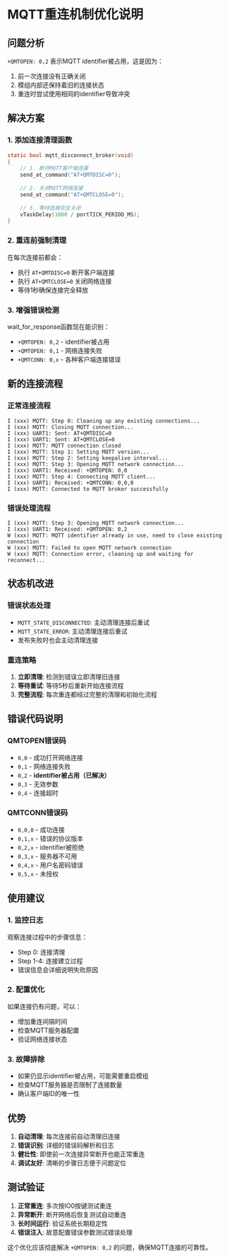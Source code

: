 # MQTT重连机制优化说明

## 问题分析
`+QMTOPEN: 0,2` 表示MQTT identifier被占用，这是因为：
1. 前一次连接没有正确关闭
2. 模组内部还保持着旧的连接状态
3. 重连时尝试使用相同的identifier导致冲突

## 解决方案

### 1. 添加连接清理函数
```c
static bool mqtt_disconnect_broker(void)
{
    // 1. 断开MQTT客户端连接
    send_at_command("AT+QMTDISC=0");
    
    // 2. 关闭MQTT网络连接  
    send_at_command("AT+QMTCLOSE=0");
    
    // 3. 等待连接完全关闭
    vTaskDelay(1000 / portTICK_PERIOD_MS);
}
```

### 2. 重连前强制清理
在每次连接前都会：
- 执行 `AT+QMTDISC=0` 断开客户端连接
- 执行 `AT+QMTCLOSE=0` 关闭网络连接
- 等待1秒确保连接完全释放

### 3. 增强错误检测
wait_for_response函数现在能识别：
- `+QMTOPEN: 0,2` - identifier被占用
- `+QMTOPEN: 0,1` - 网络连接失败
- `+QMTCONN: 0,x` - 各种客户端连接错误

## 新的连接流程

### 正常连接流程
```
I (xxx) MQTT: Step 0: Cleaning up any existing connections...
I (xxx) MQTT: Closing MQTT connection...
I (xxx) UART1: Sent: AT+QMTDISC=0
I (xxx) UART1: Sent: AT+QMTCLOSE=0
I (xxx) MQTT: MQTT connection closed
I (xxx) MQTT: Step 1: Setting MQTT version...
I (xxx) MQTT: Step 2: Setting keepalive interval...
I (xxx) MQTT: Step 3: Opening MQTT network connection...
I (xxx) UART1: Received: +QMTOPEN: 0,0
I (xxx) MQTT: Step 4: Connecting MQTT client...
I (xxx) UART1: Received: +QMTCONN: 0,0,0
I (xxx) MQTT: Connected to MQTT broker successfully
```

### 错误处理流程
```
I (xxx) MQTT: Step 3: Opening MQTT network connection...
I (xxx) UART1: Received: +QMTOPEN: 0,2
W (xxx) MQTT: MQTT identifier already in use, need to close existing connection
W (xxx) MQTT: Failed to open MQTT network connection
W (xxx) MQTT: Connection error, cleaning up and waiting for reconnect...
```

## 状态机改进

### 错误状态处理
- `MQTT_STATE_DISCONNECTED`: 主动清理连接后重试
- `MQTT_STATE_ERROR`: 主动清理连接后重试  
- 发布失败时也会主动清理连接

### 重连策略
1. **立即清理**: 检测到错误立即清理旧连接
2. **等待重试**: 等待5秒后重新开始连接流程
3. **完整流程**: 每次重连都经过完整的清理和初始化流程

## 错误代码说明

### QMTOPEN错误码
- `0,0` - 成功打开网络连接
- `0,1` - 网络连接失败
- `0,2` - **identifier被占用（已解决）**
- `0,3` - 无效参数
- `0,4` - 连接超时

### QMTCONN错误码
- `0,0,0` - 成功连接
- `0,1,x` - 错误的协议版本
- `0,2,x` - identifier被拒绝
- `0,3,x` - 服务器不可用
- `0,4,x` - 用户名密码错误
- `0,5,x` - 未授权

## 使用建议

### 1. 监控日志
观察连接过程中的步骤信息：
- Step 0: 连接清理
- Step 1-4: 连接建立过程
- 错误信息会详细说明失败原因

### 2. 配置优化
如果连接仍有问题，可以：
- 增加重连间隔时间
- 检查MQTT服务器配置
- 验证网络连接状态

### 3. 故障排除
- 如果仍显示identifier被占用，可能需要重启模组
- 检查MQTT服务器是否限制了连接数量
- 确认客户端ID的唯一性

## 优势

1. **自动清理**: 每次连接前自动清理旧连接
2. **错误识别**: 详细的错误码解析和日志
3. **健壮性**: 即使前一次连接异常断开也能正常重连
4. **调试友好**: 清晰的步骤日志便于问题定位

## 测试验证

1. **正常重连**: 多次按IO0按键测试重连
2. **异常断开**: 断开网络后恢复测试自动重连
3. **长时间运行**: 验证系统长期稳定性
4. **错误注入**: 故意配置错误参数测试错误处理

这个优化应该彻底解决 `+QMTOPEN: 0,2` 的问题，确保MQTT连接的可靠性。